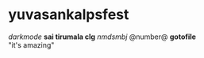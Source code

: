 # yuvasankalpsfest
*darkmode*
**sai tirumala clg**
$nmdsmbj$
@number@
__gotofile__
<br>"it's amazing"
